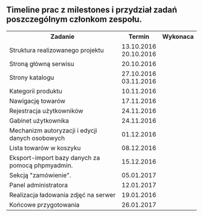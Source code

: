 
<table border="0">
<h2>Timeline prac z milestones i przydział zadań poszczególnym członkom zespołu.</h2>
   <tr>
    <th>Zadanie</th>
    <th>Termin</th>
    <th>Wykonaca</th>
   </tr>
   <tr><td>Struktura realizowanego projektu</td><td>13.10.2016<br>20.10.2016</td><td></td></tr>
   <tr><td>Stroną główną serwisu</td><td>20.10.2016</td><td></td></tr>
   <tr><td>Strony katalogu</td><td>27.10.2016 <br>03.11.2016</td><td></td></tr>
   <tr><td>Kategorii  produktu</td><td>10.11.2016</td><td></td></tr>
   <tr><td>Nawigację towarów</td><td>17.11.2016</td><td></td></tr>
   <tr><td>Rejestracja użytkowników</td><td>24.11.2016</td><td></td></tr>
   <tr><td>Gabinet użytkownika</td><td>24.11.2016</td><td></td></tr>
   <tr><td>Mechanizm autoryzacji i edycji danych osobowych</td><td>01.12.2016</td><td></td></tr>
   <tr><td>Lista towarów w koszyku</td><td>08.12.2016</td><td></td></tr>
   <tr><td>Eksport-import bazy danych za pomocą phpmyadmin.</td><td>15.12.2016</td><td></td></tr>
   <tr><td>Sekcją "zamówienie".</td><td>05.01.2017</td><td></td></tr>
   <tr><td>Panel administratora</td><td>12.01.2017</td><td></td></tr>
   <tr><td>Realizacja  ładowania zdjęć na serwer</td><td>19.01.2016</td><td></td></tr>
   <tr><td>Końcowe przygotowania</td><td>26.01.2017</td><td></td></tr>
  </table>
